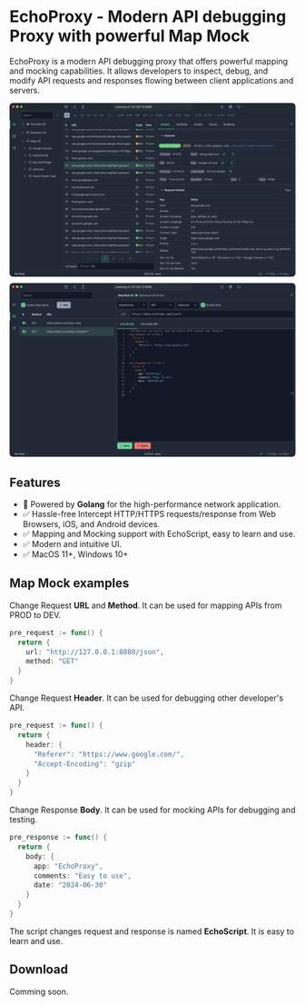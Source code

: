 # EchoProxy - Modern API debugging Proxy with powerful Map Mock
EchoProxy is a modern API debugging proxy that offers powerful mapping and mocking capabilities. It allows developers to inspect, debug, and modify API requests and responses flowing between client applications and servers.

<img src="screenshots/1.png" style="border-radius:6px;" alt="EchoProxy: Watch Proxy" />
<img src="screenshots/2.png" style="border-radius:6px; margin-top: 0.5rem;" alt="EchoProxy: Map Mock" />

## Features
* 🚀 Powered by **Golang** for the high-performance network application.
* ✅ Hassle-free Intercept HTTP/HTTPS requests/response from Web Browsers, iOS, and Android devices.
* ✅ Mapping and Mocking support with EchoScript, easy to learn and use.
* ✅ Modern and intuitive UI.
* ✅ MacOS 11+, Windows 10+

## Map Mock examples

Change Request **URL** and **Method**. It can be used for mapping APIs from PROD to DEV.
```go
pre_request := func() {
  return {
    url: "http://127.0.0.1:8080/json",
    method: "GET"
  }
}
```

Change Request **Header**. It can be used for debugging other developer's API.
```go
pre_request := func() {
  return {
    header: {
      "Referer": "https://www.google.com/",
      "Accept-Encoding": "gzip"
    }
  }
}
```

Change Response **Body**. It can be used for mocking APIs for debugging and testing.
```go
pre_response := func() {
  return {
    body: {
      app: "EchoProxy",
      comments: "Easy to use",
      date: "2024-06-30" 
    }
  }
}
```

The script changes request and response is named **EchoScript**. It is easy to learn and use.

## Download
Comming soon.
